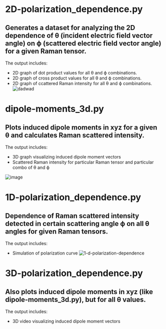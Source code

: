 # 2D-polarization_dependence.py
Generates a dataset for analyzing the 2D dependence of θ (incident electric field vector angle) on ϕ (scattered electric field vector angle) for a given Raman tensor.
---
The output includes:
- 2D graph of dot product values for all θ and ϕ combinations.
- 2D graph of cross product values for all θ and ϕ combinations.
- 2D graph of ccattered Raman intensity for all θ and ϕ combinations.
  ![dadwad](https://github.com/user-attachments/assets/cbbc18a9-fbaa-452f-909a-08964f280f10)


# dipole-moments_3d.py
Plots induced dipole moments in xyz for a given θ and calculates Raman scattered intensity. 
---
The output includes:
- 3D graph visualizing induced dipole moment vectors
- Scattered Raman intensity for particular Raman tensor and particular combo of θ and ϕ

![image](https://github.com/user-attachments/assets/5a459472-3fdc-45f2-9d3f-f16d47d59257)


# 1D-polarization_dependence.py
Dependence of Raman scattered intensity detected in certain scattering angle ϕ on all θ angles for given Raman tensors.
---
The output includes:
- Simulation of polarization curve
![1-d-polarization-dependence](https://github.com/user-attachments/assets/23098a80-def9-4741-9148-84544171ce03)


# 3D-polarization_dependence.py
Also plots induced dipole moments in xyz (like dipole-moments_3d.py), but for all θ values.
---
The output includes:
- 3D video visualizing induced dipole moment vectors

